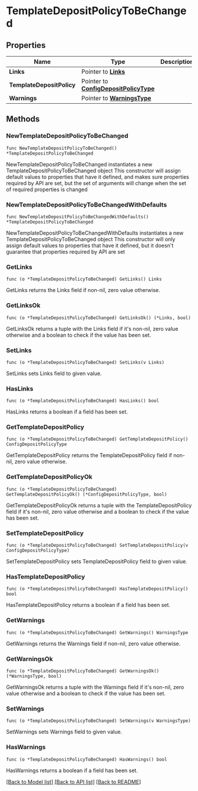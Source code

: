 # TemplateDepositPolicyToBeChanged

## Properties

Name | Type | Description | Notes
------------ | ------------- | ------------- | -------------
**Links** | Pointer to [**Links**](Links.md) |  | [optional] 
**TemplateDepositPolicy** | Pointer to [**ConfigDepositPolicyType**](ConfigDepositPolicyType.md) |  | [optional] 
**Warnings** | Pointer to [**WarningsType**](WarningsType.md) |  | [optional] 

## Methods

### NewTemplateDepositPolicyToBeChanged

`func NewTemplateDepositPolicyToBeChanged() *TemplateDepositPolicyToBeChanged`

NewTemplateDepositPolicyToBeChanged instantiates a new TemplateDepositPolicyToBeChanged object
This constructor will assign default values to properties that have it defined,
and makes sure properties required by API are set, but the set of arguments
will change when the set of required properties is changed

### NewTemplateDepositPolicyToBeChangedWithDefaults

`func NewTemplateDepositPolicyToBeChangedWithDefaults() *TemplateDepositPolicyToBeChanged`

NewTemplateDepositPolicyToBeChangedWithDefaults instantiates a new TemplateDepositPolicyToBeChanged object
This constructor will only assign default values to properties that have it defined,
but it doesn't guarantee that properties required by API are set

### GetLinks

`func (o *TemplateDepositPolicyToBeChanged) GetLinks() Links`

GetLinks returns the Links field if non-nil, zero value otherwise.

### GetLinksOk

`func (o *TemplateDepositPolicyToBeChanged) GetLinksOk() (*Links, bool)`

GetLinksOk returns a tuple with the Links field if it's non-nil, zero value otherwise
and a boolean to check if the value has been set.

### SetLinks

`func (o *TemplateDepositPolicyToBeChanged) SetLinks(v Links)`

SetLinks sets Links field to given value.

### HasLinks

`func (o *TemplateDepositPolicyToBeChanged) HasLinks() bool`

HasLinks returns a boolean if a field has been set.

### GetTemplateDepositPolicy

`func (o *TemplateDepositPolicyToBeChanged) GetTemplateDepositPolicy() ConfigDepositPolicyType`

GetTemplateDepositPolicy returns the TemplateDepositPolicy field if non-nil, zero value otherwise.

### GetTemplateDepositPolicyOk

`func (o *TemplateDepositPolicyToBeChanged) GetTemplateDepositPolicyOk() (*ConfigDepositPolicyType, bool)`

GetTemplateDepositPolicyOk returns a tuple with the TemplateDepositPolicy field if it's non-nil, zero value otherwise
and a boolean to check if the value has been set.

### SetTemplateDepositPolicy

`func (o *TemplateDepositPolicyToBeChanged) SetTemplateDepositPolicy(v ConfigDepositPolicyType)`

SetTemplateDepositPolicy sets TemplateDepositPolicy field to given value.

### HasTemplateDepositPolicy

`func (o *TemplateDepositPolicyToBeChanged) HasTemplateDepositPolicy() bool`

HasTemplateDepositPolicy returns a boolean if a field has been set.

### GetWarnings

`func (o *TemplateDepositPolicyToBeChanged) GetWarnings() WarningsType`

GetWarnings returns the Warnings field if non-nil, zero value otherwise.

### GetWarningsOk

`func (o *TemplateDepositPolicyToBeChanged) GetWarningsOk() (*WarningsType, bool)`

GetWarningsOk returns a tuple with the Warnings field if it's non-nil, zero value otherwise
and a boolean to check if the value has been set.

### SetWarnings

`func (o *TemplateDepositPolicyToBeChanged) SetWarnings(v WarningsType)`

SetWarnings sets Warnings field to given value.

### HasWarnings

`func (o *TemplateDepositPolicyToBeChanged) HasWarnings() bool`

HasWarnings returns a boolean if a field has been set.


[[Back to Model list]](../README.md#documentation-for-models) [[Back to API list]](../README.md#documentation-for-api-endpoints) [[Back to README]](../README.md)


